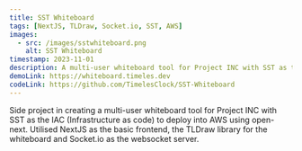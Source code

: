 ```yaml
---
title: SST Whiteboard
tags: [NextJS, TLDraw, Socket.io, SST, AWS]
images:
  - src: /images/sstwhiteboard.png
    alt: SST Whiteboard
timestamp: 2023-11-01
description: A multi-user whiteboard tool for Project INC with SST as the IAC (Infrastructure as code) to deploy into AWS using open-next.
demoLink: https://whiteboard.timeles.dev
codeLink: https://github.com/TimelesClock/SST-Whiteboard
---
```


Side project in creating a multi-user whiteboard tool for Project INC with SST as the IAC (Infrastructure as code) to deploy into AWS using open-next. Utilised NextJS as the basic frontend, the TLDraw library for the whiteboard and Socket.io as the websocket server.